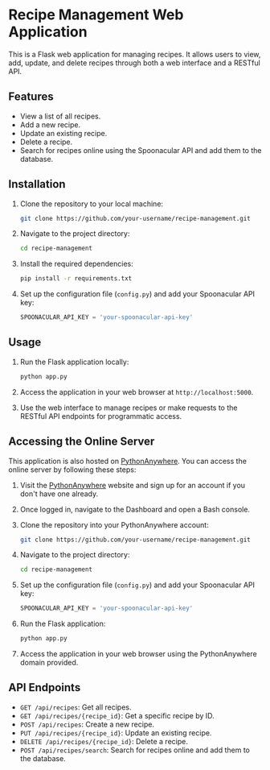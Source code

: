 # Recipe Management Web Application

This is a Flask web application for managing recipes. It allows users to view, add, update, and delete recipes through both a web interface and a RESTful API.

## Features

- View a list of all recipes.
- Add a new recipe.
- Update an existing recipe.
- Delete a recipe.
- Search for recipes online using the Spoonacular API and add them to the database.

## Installation

1. Clone the repository to your local machine:

    ```bash
    git clone https://github.com/your-username/recipe-management.git
    ```

2. Navigate to the project directory:

    ```bash
    cd recipe-management
    ```

3. Install the required dependencies:

    ```bash
    pip install -r requirements.txt
    ```

4. Set up the configuration file (`config.py`) and add your Spoonacular API key:

    ```python
    SPOONACULAR_API_KEY = 'your-spoonacular-api-key'
    ```

## Usage

1. Run the Flask application locally:

    ```bash
    python app.py
    ```

2. Access the application in your web browser at `http://localhost:5000`.

3. Use the web interface to manage recipes or make requests to the RESTful API endpoints for programmatic access.

## Accessing the Online Server

This application is also hosted on [PythonAnywhere](https://www.pythonanywhere.com/). You can access the online server by following these steps:

1. Visit the [PythonAnywhere](https://www.pythonanywhere.com/) website and sign up for an account if you don't have one already.

2. Once logged in, navigate to the Dashboard and open a Bash console.

3. Clone the repository into your PythonAnywhere account:

    ```bash
    git clone https://github.com/your-username/recipe-management.git
    ```

4. Navigate to the project directory:

    ```bash
    cd recipe-management
    ```

5. Set up the configuration file (`config.py`) and add your Spoonacular API key:

    ```python
    SPOONACULAR_API_KEY = 'your-spoonacular-api-key'
    ```

6. Run the Flask application:

    ```bash
    python app.py
    ```

7. Access the application in your web browser using the PythonAnywhere domain provided.

## API Endpoints

- `GET /api/recipes`: Get all recipes.
- `GET /api/recipes/{recipe_id}`: Get a specific recipe by ID.
- `POST /api/recipes`: Create a new recipe.
- `PUT /api/recipes/{recipe_id}`: Update an existing recipe.
- `DELETE /api/recipes/{recipe_id}`: Delete a recipe.
- `POST /api/recipes/search`: Search for recipes online and add them to the database.


